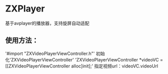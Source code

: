# ZXPlayer
基于avplayer的播放器，支持旋屏自动适配


## 使用方法：
  '#import "ZXVideoPlayerViewController.h"'
  初始化'ZXVideoPlayerViewController'
  'ZXVideoPlayerViewController *videoVC = [[ZXVideoPlayerViewController alloc]init];'
  指定视频url：videoVC.videoUrl
